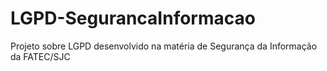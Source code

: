 # LGPD-SegurancaInformacao
Projeto sobre LGPD desenvolvido na matéria de Segurança da Informação da FATEC/SJC
